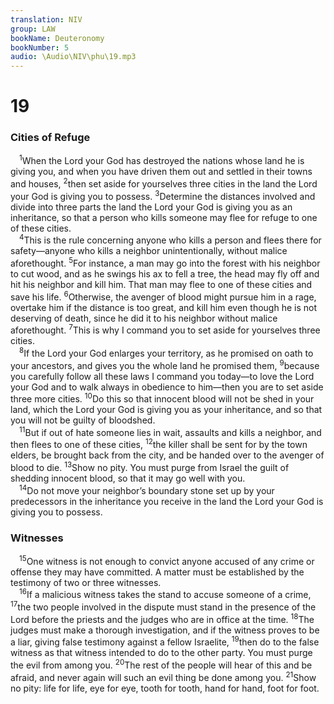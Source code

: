 ```yaml
---
translation: NIV
group: LAW
bookName: Deuteronomy 
bookNumber: 5
audio: \Audio\NIV\phu\19.mp3
---
```


<div class="title"><h1>19</h1><h3>Cities of Refuge </h3></div>
<span class="verse phu_19_1"> <sup>1</sup>When the Lord your God has destroyed the nations whose land he is giving you, and when you have driven them out and settled in their towns and houses, </span>
<span class="verse phu_19_2"><sup>2</sup>then set aside for yourselves three cities in the land the Lord your God is giving you to possess. </span>
<span class="verse phu_19_3"><sup>3</sup>Determine the distances involved and divide into three parts the land the Lord your God is giving you as an inheritance, so that a person who kills someone may flee for refuge to one of these cities. <br/></span>
<span class="verse phu_19_4"> <sup>4</sup>This is the rule concerning anyone who kills a person and flees there for safety—anyone who kills a neighbor unintentionally, without malice aforethought. </span>
<span class="verse phu_19_5"><sup>5</sup>For instance, a man may go into the forest with his neighbor to cut wood, and as he swings his ax to fell a tree, the head may fly off and hit his neighbor and kill him. That man may flee to one of these cities and save his life. </span>
<span class="verse phu_19_6"><sup>6</sup>Otherwise, the avenger of blood might pursue him in a rage, overtake him if the distance is too great, and kill him even though he is not deserving of death, since he did it to his neighbor without malice aforethought. </span>
<span class="verse phu_19_7"><sup>7</sup>This is why I command you to set aside for yourselves three cities. <br/></span>
<span class="verse phu_19_8"> <sup>8</sup>If the Lord your God enlarges your territory, as he promised on oath to your ancestors, and gives you the whole land he promised them, </span>
<span class="verse phu_19_9"><sup>9</sup>because you carefully follow all these laws I command you today—to love the Lord your God and to walk always in obedience to him—then you are to set aside three more cities. </span>
<span class="verse phu_19_10"><sup>10</sup>Do this so that innocent blood will not be shed in your land, which the Lord your God is giving you as your inheritance, and so that you will not be guilty of bloodshed. <br/></span>
<span class="verse phu_19_11"> <sup>11</sup>But if out of hate someone lies in wait, assaults and kills a neighbor, and then flees to one of these cities, </span>
<span class="verse phu_19_12"><sup>12</sup>the killer shall be sent for by the town elders, be brought back from the city, and be handed over to the avenger of blood to die. </span>
<span class="verse phu_19_13"><sup>13</sup>Show no pity. You must purge from Israel the guilt of shedding innocent blood, so that it may go well with you. <br/></span>
<span class="verse phu_19_14"> <sup>14</sup>Do not move your neighbor’s boundary stone set up by your predecessors in the inheritance you receive in the land the Lord your God is giving you to possess. <br/></span>
<div class="title"><h3>Witnesses </h3></div>
<span class="verse phu_19_15"> <sup>15</sup>One witness is not enough to convict anyone accused of any crime or offense they may have committed. A matter must be established by the testimony of two or three witnesses. <br/></span>
<span class="verse phu_19_16"> <sup>16</sup>If a malicious witness takes the stand to accuse someone of a crime, </span>
<span class="verse phu_19_17"><sup>17</sup>the two people involved in the dispute must stand in the presence of the Lord before the priests and the judges who are in office at the time. </span>
<span class="verse phu_19_18"><sup>18</sup>The judges must make a thorough investigation, and if the witness proves to be a liar, giving false testimony against a fellow Israelite, </span>
<span class="verse phu_19_19"><sup>19</sup>then do to the false witness as that witness intended to do to the other party. You must purge the evil from among you. </span>
<span class="verse phu_19_20"><sup>20</sup>The rest of the people will hear of this and be afraid, and never again will such an evil thing be done among you. </span>
<span class="verse phu_19_21"><sup>21</sup>Show no pity: life for life, eye for eye, tooth for tooth, hand for hand, foot for foot. <br/></span>
